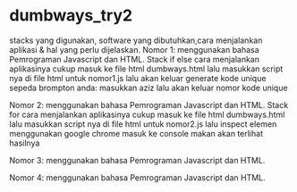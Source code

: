 # dumbways_try2
stacks yang digunakan, software yang dibutuhkan,cara menjalankan aplikasi & hal yang perlu dijelaskan.
Nomor 1:
menggunakan bahasa Pemrograman Javascript dan HTML.
Stack if else
cara menjalankan aplikasinya cukup masuk ke file html dumbways.html lalu masukkan script nya di file html untuk nomor1.js lalu akan keluar generate kode unique sepeda brompton anda: masukkan aziz lalu akan keluar nomor kode unique

Nomor 2:
menggunakan bahasa Pemrograman Javascript dan HTML.
Stack for
cara menjalankan aplikasinya cukup masuk ke file html dumbways.html lalu masukkan script nya di file html untuk nomor2.js lalu inspect elemen menggunakan google chrome masuk ke console makan akan terlihat hasilnya


Nomor 3:
menggunakan bahasa Pemrograman Javascript dan HTML.

Nomor 4:
menggunakan bahasa Pemrograman Javascript dan HTML.
